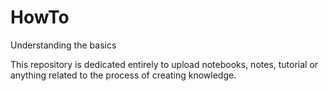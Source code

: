 # HowTo
 Understanding the basics

This repository is dedicated entirely to upload notebooks, notes, tutorial or anything related to the process of creating knowledge.